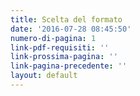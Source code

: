 ```yaml
---
title: Scelta del formato
date: '2016-07-28 08:45:50'
numero-di-pagina: 1
link-pdf-requisiti: ''
link-prossima-pagina: ''
link-pagina-precedente: ''
layout: default
---
```

